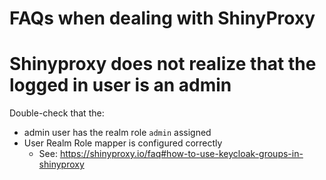 # FAQs when dealing with ShinyProxy

# Shinyproxy does not realize that the logged in user is an admin

Double-check that the:
- admin user has the realm role `admin` assigned
- User Realm Role mapper is configured correctly
	- See: https://shinyproxy.io/faq#how-to-use-keycloak-groups-in-shinyproxy